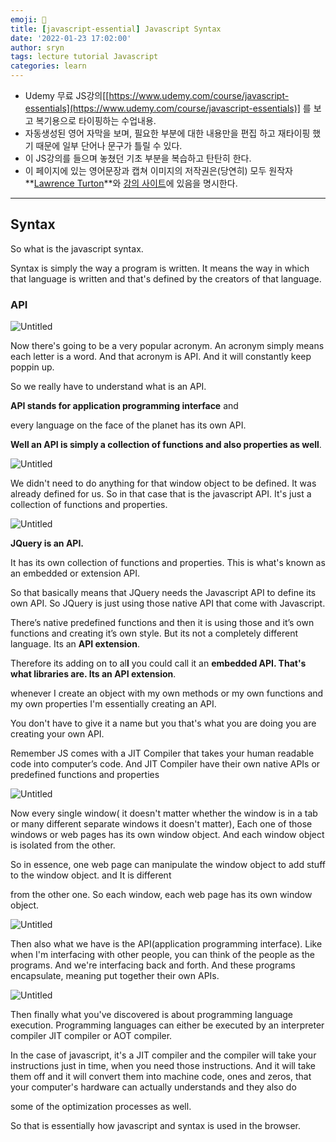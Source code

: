 ```yaml
---
emoji: 📑
title: [javascript-essential] Javascript Syntax
date: '2022-01-23 17:02:00'
author: sryn
tags: lecture tutorial Javascript
categories: learn
---
```


- Udemy 무료 JS강의[[https://www.udemy.com/course/javascript-essentials](https://www.udemy.com/course/javascript-essentials)] 를 보고 복기용으로 타이핑하는 수업내용.
- 자동생성된 영어 자막을 보며, 필요한 부분에 대한 내용만을 편집 하고 재타이핑 했기 때문에 일부 단어나 문구가 틀릴 수 있다.
- 이 JS강의를 들으며 놓쳤던 기초 부분을 복습하고 탄탄히 한다.
- 이 페이지에 있는 영어문장과 캡쳐 이미지의 저작권은(당연히) 모두 원작자 **[Lawrence Turton](https://www.udemy.com/user/lawrenceturton/)**와 [강의 사이트](https://www.udemy.com/course/javascript-essentials)에 있음을 명시한다.

---

## Syntax

So what is the javascript syntax.

Syntax is simply the way a program is written. It means the way in which that language is written and that's defined by the creators of that language.

### API

![Untitled](https://s3-us-west-2.amazonaws.com/secure.notion-static.com/e8d04c91-2ec9-4c73-9d7c-dd78d8479ce9/Untitled.png)

Now there's going to be a very popular acronym. An acronym simply means each letter is a word. And that acronym is API. And it will constantly keep poppin up.

So we really have to understand what is an API.

**API stands for application programming interface** and

every language on the face of the planet has its own API.

**Well an API is simply a collection of functions and also properties as well**.

![Untitled](https://s3-us-west-2.amazonaws.com/secure.notion-static.com/cd9d7c87-cef6-4f3a-a4e9-569d3997c8ce/Untitled.png)

We didn't need to do anything for that window object to be defined. It was already defined for us. So in that case that is the javascript API. It's just a collection of functions and properties.

![Untitled](https://s3-us-west-2.amazonaws.com/secure.notion-static.com/5c84611a-d1ec-4316-99de-be6b45f5e07b/Untitled.png)

**JQuery is an API.**

It has its own collection of functions and properties. This is what's known as an embedded or extension API.

So that basically means that JQuery needs the Javascript API to define its own API. So JQuery is just using those native API that come with Javascript.

There’s native predefined functions and then it is using those and it’s own functions and creating it’s own style. But its not a completely different language. Its an **API extension**.

Therefore its adding on to al**l** you could call it an **embedded API. That's what libraries are. Its an API extension**.

whenever I create an object with my own methods or my own functions and my own properties I'm essentially creating an API.

You don't have to give it a name but you that's what you are doing you are creating your own API.

Remember JS comes with a JIT Compiler that takes your human readable code into computer’s code. And JIT Compiler have their own native APIs or predefined functions and properties

![Untitled](https://s3-us-west-2.amazonaws.com/secure.notion-static.com/967ffe29-664f-436d-8a9c-a4def48ce406/Untitled.png)

Now every single window( it doesn't matter whether the window is in a tab or many different separate windows it doesn't matter), Each one of those windows or web pages has its own window object. And each window object is isolated from the other.

So in essence, one web page can manipulate the window object to add stuff to the window object. and It is different

from the other one. So each window, each web page has its own window object.

![Untitled](https://s3-us-west-2.amazonaws.com/secure.notion-static.com/4154896c-5fcc-4506-802d-9467d3fd48a6/Untitled.png)

Then also what we have is the API(application programming interface). Like when I'm interfacing with other people, you can think of the people as the programs. And we're interfacing back and forth. And these programs encapsulate, meaning put together their own APIs.

![Untitled](https://s3-us-west-2.amazonaws.com/secure.notion-static.com/68aeadde-77f8-41a6-abe1-755e812c5a36/Untitled.png)

Then finally what you've discovered is about programming language execution. Programming languages can either be executed by an interpreter compiler JIT compiler or AOT compiler.

In the case of javascript, it's a JIT compiler and the compiler will take your instructions just in time, when you need those instructions. And it will take them off and it will convert them into machine code, ones and zeros, that your computer's hardware can actually understands and they also do

some of the optimization processes as well.

So that is essentially how javascript and syntax is used in the browser.

```toc

```
